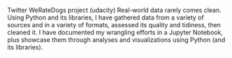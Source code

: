 Twitter WeRateDogs project (udacity)
Real-world data rarely comes clean. Using Python and its libraries, I have gathered data from a variety of sources and in a variety of formats, assessed its quality and tidiness, then cleaned it. I have documented my wrangling efforts in a Jupyter Notebook, plus showcase them through analyses and visualizations using Python (and its libraries).
